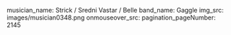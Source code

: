 musician_name: Strick / Sredni Vastar / Belle
band_name: Gaggle
img_src: images/musician0348.png
onmouseover_src: 
pagination_pageNumber: 2145